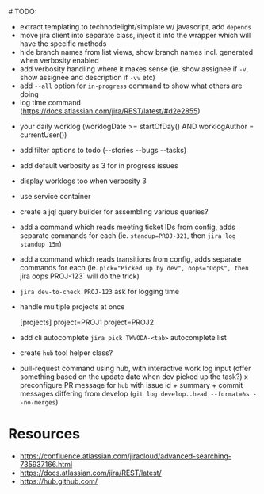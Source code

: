 # TODO:

+ extract templating to technodelight/simplate w/ javascript, add `depends`
+ move jira client into separate class, inject it into the wrapper which will have the specific methods
+ hide branch names from list views, show branch names incl. generated when verbosity enabled
+ add verbosity handling where it makes sense (ie. show assignee if `-v`, show assignee and description if `-vv` etc)
+ add `--all` option for `in-progress` command to show what others are doing
+ log time command (https://docs.atlassian.com/jira/REST/latest/#d2e2855)
- your daily worklog (worklogDate >= startOfDay() AND worklogAuthor = currentUser())
- add filter options to todo (--stories --bugs --tasks)
- add default verbosity as 3 for in progress issues
- display worklogs too when verbosity 3
- use service container
- create a jql query builder for assembling various queries?
- add a command which reads meeting ticket IDs from config, adds separate commands for each (ie. `standup=PROJ-321`, then `jira log standup 15m`)
- add a command which reads transitions from config, adds separate commands for each (ie. `pick="Picked up by dev", oops="Oops", then `jira oops PROJ-123` will do the trick)
- `jira dev-to-check PROJ-123` ask for logging time
- handle multiple projects at once

    [projects]
    project=PROJ1
    project=PROJ2


- add cli autocomplete `jira pick TWVODA-<tab>` autocomplete list
- create `hub` tool helper class?
- pull-request command using hub, with interactive work log input (offer something based on the update date when dev picked up the task?)
x preconfigure PR message for `hub` with issue id + summary + commit messages differing from develop (`git log develop..head --format=%s --no-merges`)

# Resources
- https://confluence.atlassian.com/jiracloud/advanced-searching-735937166.html
- https://docs.atlassian.com/jira/REST/latest/
- https://hub.github.com/
